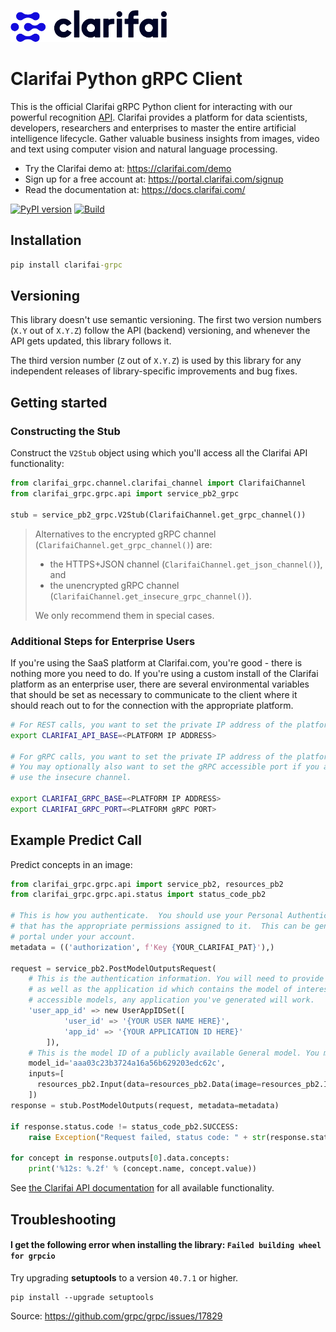 ![Clarifai logo](docs/logo.png)

# Clarifai Python gRPC Client

This is the official Clarifai gRPC Python client for interacting with our powerful recognition
[API](https://docs.clarifai.com).
Clarifai provides a platform for data scientists, developers, researchers and enterprises to master the entire
artificial intelligence lifecycle. Gather valuable business insights from images, video and text using computer vision
and natural language processing.

* Try the Clarifai demo at: https://clarifai.com/demo
* Sign up for a free account at: https://portal.clarifai.com/signup
* Read the documentation at: https://docs.clarifai.com/


[![PyPI version](https://pypip.in/v/clarifai-grpc/badge.png)](https://pypi.python.org/pypi/clarifai-grpc)
[![Build](https://github.com/Clarifai/clarifai-python-grpc/workflows/Run%20tests/badge.svg)](https://github.com/Clarifai/clarifai-python-grpc/actions)

## Installation

```cmd
pip install clarifai-grpc
```

## Versioning

This library doesn't use semantic versioning. The first two version numbers (`X.Y` out of `X.Y.Z`) follow the API (backend) versioning, and
whenever the API gets updated, this library follows it.

The third version number (`Z` out of `X.Y.Z`) is used by this library for any independent releases of library-specific improvements and bug fixes.

## Getting started

### Constructing the Stub

Construct the `V2Stub` object using which you'll access all the Clarifai API functionality:

```python
from clarifai_grpc.channel.clarifai_channel import ClarifaiChannel
from clarifai_grpc.grpc.api import service_pb2_grpc

stub = service_pb2_grpc.V2Stub(ClarifaiChannel.get_grpc_channel())
```

> Alternatives to the encrypted gRPC channel (`ClarifaiChannel.get_grpc_channel()`) are:
> - the HTTPS+JSON channel (`ClarifaiChannel.get_json_channel()`), and
> - the unencrypted gRPC channel (`ClarifaiChannel.get_insecure_grpc_channel()`).
>
> We only recommend them in special cases.

### Additional Steps for Enterprise Users

If you're using the SaaS platform at Clarifai.com, you're good - there is nothing more you need to do.  If you're using a custom install of the Clarifai platform as an enterprise user, there are several environmental variables that should be set as necessary to communicate to the client where it should reach out to for the connection with the appropriate platform.

```bash
# For REST calls, you want to set the private IP address of the platform install
export CLARIFAI_API_BASE=<PLATFORM IP ADDRESS>

# For gRPC calls, you want to set the private IP address of the platform install
# You may optionally also want to set the gRPC accessible port if you are planning to
# use the insecure channel.

export CLARIFAI_GRPC_BASE=<PLATFORM IP ADDRESS>
export CLARIFAI_GRPC_PORT=<PLATFORM gRPC PORT>
```

## Example Predict Call

Predict concepts in an image:

```python
from clarifai_grpc.grpc.api import service_pb2, resources_pb2
from clarifai_grpc.grpc.api.status import status_code_pb2

# This is how you authenticate.  You should use your Personal Authentication Token
# that has the appropriate permissions assigned to it.  This can be generated in the
# portal under your account.
metadata = (('authorization', f'Key {YOUR_CLARIFAI_PAT}'),)

request = service_pb2.PostModelOutputsRequest(
    # This is the authentication information. You will need to provide your user id
    # as well as the application id which contains the model of interest.  For publically
    # accessible models, any application you've generated will work.
    'user_app_id' => new UserAppIDSet([
            'user_id' => '{YOUR USER NAME HERE}', 
            'app_id' => '{YOUR APPLICATION ID HERE}' 
        ]),
    # This is the model ID of a publicly available General model. You may use any other public or custom model ID.
    model_id='aaa03c23b3724a16a56b629203edc62c',
    inputs=[
      resources_pb2.Input(data=resources_pb2.Data(image=resources_pb2.Image(url='YOUR_IMAGE_URL')))
    ])
response = stub.PostModelOutputs(request, metadata=metadata)

if response.status.code != status_code_pb2.SUCCESS:
    raise Exception("Request failed, status code: " + str(response.status.code))

for concept in response.outputs[0].data.concepts:
    print('%12s: %.2f' % (concept.name, concept.value))
```

See [the Clarifai API documentation](https://docs.clarifai.com/) for all available functionality.

## Troubleshooting

#### I get the following error when installing the library: `Failed building wheel for grpcio`

Try upgrading **setuptools** to a version `40.7.1` or higher.
```
pip install --upgrade setuptools
```
Source: https://github.com/grpc/grpc/issues/17829
